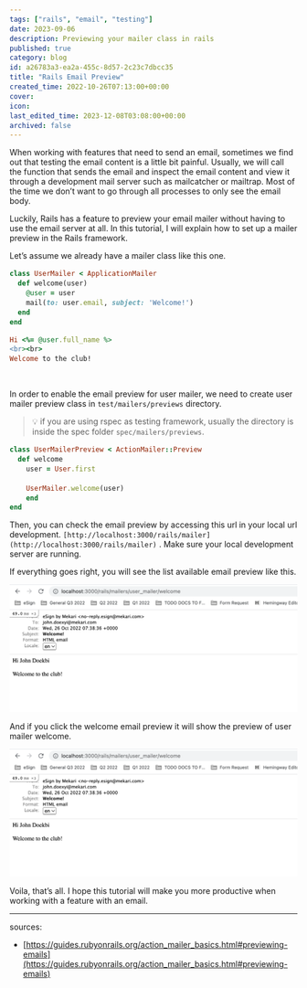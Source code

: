 ```yaml
---
tags: ["rails", "email", "testing"]
date: 2023-09-06
description: Previewing your mailer class in rails
published: true
category: blog
id: a26783a3-ea2a-455c-8d57-2c23c7dbcc35
title: "Rails Email Preview"
created_time: 2022-10-26T07:13:00+00:00
cover: 
icon: 
last_edited_time: 2023-12-08T03:08:00+00:00
archived: false
---
```


When working with features that need to send an email, sometimes we find out that testing the email content is a little bit painful. Usually, we will call the function that sends the email and inspect the email content and view it through a development mail server such as mailcatcher or mailtrap. Most of the time we don’t want to go through all processes to only see the email body.

Luckily, Rails has a feature to preview your email mailer without having to use the email server at all. In this tutorial, I will explain how to set up a mailer preview in the Rails framework.

Let’s assume we already have a mailer class like this one.

```ruby
class UserMailer < ApplicationMailer
  def welcome(user)
    @user = user
    mail(to: user.email, subject: 'Welcome!')
  end
end
```

```ruby
Hi <%= @user.full_name %>
<br><br>
Welcome to the club!
```

<br />

In order to enable the email preview for user mailer, we need to create user mailer preview class in `test/mailers/previews` directory. 

> 💡 if you are using rspec as testing framework, usually the directory is inside the spec folder `spec/mailers/previews`.

```ruby
class UserMailerPreview < ActionMailer::Preview
  def welcome
    user = User.first

    UserMailer.welcome(user)
	end
end
```

Then, you can check the email preview by accessing this url in your local url development. `[http://localhost:3000/rails/mailer](http://localhost:3000/rails/mailer)` . Make sure your local development server are running.

If everything goes right, you will see the list available email preview like this.

![](/assets/images/posts/Untitled.png)

<em></em>

And if you click the welcome email preview it will show the preview of user mailer welcome.

![](/assets/images/posts/Untitled.png)

<em></em>

Voila, that’s all. I hope this tutorial will make you more productive when working with a feature with an email.

---

sources:

- [https://guides.rubyonrails.org/action_mailer_basics.html#previewing-emails](https://guides.rubyonrails.org/action_mailer_basics.html#previewing-emails)
